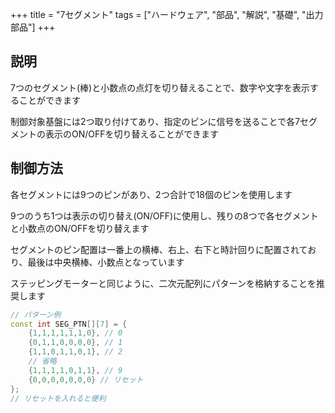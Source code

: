 +++
title = "7セグメント"
tags = ["ハードウェア", "部品", "解説", "基礎", "出力部品"]
+++

## 説明

7つのセグメント(棒)と小数点の点灯を切り替えることで、数字や文字を表示することができます

制御対象基盤には2つ取り付けてあり、指定のピンに信号を送ることで各7セグメントの表示のON/OFFを切り替えることができます

## 制御方法

各セグメントには9つのピンがあり、2つ合計で18個のピンを使用します

9つのうち1つは表示の切り替え(ON/OFF)に使用し、残りの8つで各セグメントと小数点のON/OFFを切り替えます

セグメントのピン配置は一番上の横棒、右上、右下と時計回りに配置されており、最後は中央横棒、小数点となっています

ステッピングモーターと同じように、二次元配列にパターンを格納することを推奨します

```c++
// パターン例
const int SEG_PTN[][7] = {
    {1,1,1,1,1,1,0}, // 0
    {0,1,1,0,0,0,0}, // 1
    {1,1,0,1,1,0,1}, // 2
    // 省略
    {1,1,1,1,0,1,1}, // 9
    {0,0,0,0,0,0,0} // リセット
};
// リセットを入れると便利
```
